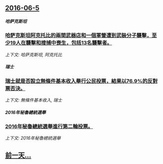 ## [2016-06-5](/news/2016/06/5/index.md)

##### 哈萨克斯坦
### [哈萨克斯坦阿克托比的兩間武器店和一個軍營遭到武裝分子襲擊，至少19人在襲擊和搜捕中喪生，包括13名襲擊者。 ](/news/2016/06/5/哈萨克斯坦阿克托比的兩間武器店和一個軍營遭到武裝分子襲擊-至少19人在襲擊和搜捕中喪生-包括13名襲擊者.md)
_上下文: 哈萨克斯坦, 阿克托比_

##### 瑞士
### [瑞士就是否設立無條件基本收入舉行公民投票，結果以76.9%的反對票否決。 ](/news/2016/06/5/瑞士就是否設立無條件基本收入舉行公民投票-結果以769-的反對票否決.md)
_上下文: 無條件基本收入, 瑞士_

##### 2016年秘魯總統選舉
### [2016年秘魯總統選舉進行第二輪投票。 ](/news/2016/06/5/2016年秘魯總統選舉進行第二輪投票.md)
_上下文: 2016年秘魯總統選舉_

## [前一天...](/news/2016/06/4/index.md)

